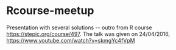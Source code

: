 # Rcourse-meetup
Presentation with several solutions -- outro from R course https://stepic.org/course/497. The talk was given on 24/04/2016, https://www.youtube.com/watch?v=skmgYc4fVpM
